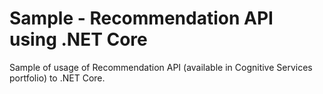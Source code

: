 # Sample - Recommendation API using .NET Core

Sample of usage of Recommendation API (available in Cognitive Services portfolio) to .NET Core.
